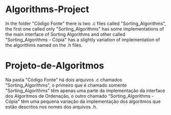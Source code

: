 # Algorithms-Project
In the folder "Código Fonte" there is two .c files called "Sorting_Algorithms", the first one called only "Sorting_Algorithms" 
has some implementations of the main interface of Sorting Algorithms and other called "Sorting_Algorithms - Cópia"
has a slightly variation of implementation of the algorithms named on the .h files.
# Projeto-de-Algoritmos
Na pasta "Código Fonte" há dois arquivos .c chamados "Sorting_Algorithms", o primeiro que é chamado somente "Sorting_Algorithms" 
têm apenas uma parte da implementação da interface dos Algoritmos de Ordenação, o outro chamado "Sorting_Algorithms - Cópia"
têm uma pequena variação da implementação dos algoritmos que estão descritos nos nomes dos arquivos .h.
